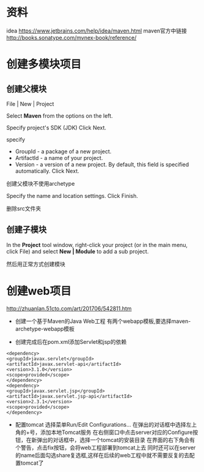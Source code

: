 # 资料

idea
https://www.jetbrains.com/help/idea/maven.html
maven官方中链接
http://books.sonatype.com/mvnex-book/reference/

# 创建多模块项目

## 创建父模块

File | New | Project

Select **Maven** from the options on the left.

Specify project's SDK (JDK) Click Next.

specify
   * GroupId - a package of a new project.
   * ArtifactId - a name of your project.
   * Version - a version of a new project. By default, this field is specified automatically.
Click Next.

创建父模块不使用archetype

Specify the name and location settings. Click Finish.

删除src文件夹

## 创建子模块

In the **Project** tool window, right-click your project (or in the main menu, click File) and select **New | Module** to add a sub project.

然后用正常方式创建模块

# 创建web项目

http://zhuanlan.51cto.com/art/201706/542811.htm

* 创建一个基于Maven的Java Web工程
    有两个webapp模板,要选择maven-archetype-webapp模板

* 创建完成后在pom.xml添加Servlet和jsp的依赖
```
<dependency>  
<groupId>javax.servlet</groupId>  
<artifactId>javax.servlet-api</artifactId>  
<version>3.1.0</version>
<scope>provided</scope>  
</dependency>  
<dependency>  
<groupId>javax.servlet.jsp</groupId>  
<artifactId>javax.servlet.jsp-api</artifactId>  
<version>2.3.1</version>
<scope>provided</scope>  
</dependency>
```

* 配置tomcat
    选择菜单Run/Edit Configurations…
    在弹出的对话框中选择左上角的+号，添加本地Tomcat服务
    在右侧窗口中点击server对应的Configure按钮，在新弹出的对话框中，选择一个tomcat的安装目录
    在界面的右下角会有个警告，点击fix按钮，会将web工程部署到tomcat上去
    同时还可以在server的name后面勾选share复选框,这样在后续的web工程中就不需要反复的去配置tomcat了




































#
